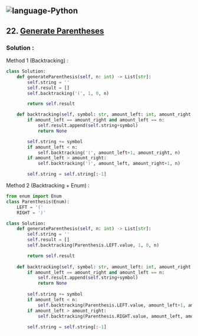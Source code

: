 ![language-Python](https://img.shields.io/badge/%20-Python-ffd43b?style=for-the-badge&logo=PYTHON)
---

## 22. [Generate Parentheses](https://leetcode.com/problems/generate-parentheses)

### Solution :

Method 1 (Backtracking) :
```python
class Solution:
    def generateParenthesis(self, n: int) -> List[str]:
        self.string = ''
        self.result = []
        self.backtracking('(', 1, 0, n)

        return self.result

    def backtracking(self, symbol: str, amount_left: int, amount_right: int, n: int):
        if amount_left == amount_right and amount_left == n:
            self.result.append(self.string+symbol)
            return None

        self.string += symbol
        if amount_left < n:
            self.backtracking('(', amount_left+1, amount_right, n)
        if amount_left > amount_right:
            self.backtracking(')', amount_left, amount_right+1, n)

        self.string = self.string[:-1]
```

Method 2 (Backtracking + Enum) :
```python
from enum import Enum
class Parenthesis(Enum):
    LEFT = '('
    RIGHT = ')'

class Solution:
    def generateParenthesis(self, n: int) -> List[str]:
        self.string = ''
        self.result = []
        self.backtracking(Parenthesis.LEFT.value, 1, 0, n)

        return self.result
    
    def backtracking(self, symbol: str, amount_left: int, amount_right: int, n: int):
        if amount_left == amount_right and amount_left == n:
            self.result.append(self.string+symbol)
            return None
        
        self.string += symbol
        if amount_left < n:
            self.backtracking(Parenthesis.LEFT.value, amount_left+1, amount_right, n)
        if amount_left > amount_right:
            self.backtracking(Parenthesis.RIGHT.value, amount_left, amount_right+1, n)
        
        self.string = self.string[:-1]
```
